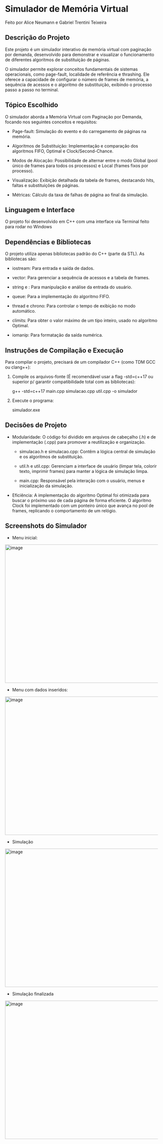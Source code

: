 # Simulador de Memória Virtual

Feito por Alice Neumann e Gabriel Trentini Teixeira

## Descrição do Projeto

Este projeto é um simulador interativo de memória virtual com paginação por demanda, desenvolvido para demonstrar e visualizar o funcionamento de diferentes algoritmos de substituição de páginas.

O simulador permite explorar conceitos fundamentais de sistemas operacionais, como page-fault, localidade de referência e thrashing. Ele oferece a capacidade de configurar o número de frames de memória, a sequência de acessos e o algoritmo de substituição, exibindo o processo passo a passo no terminal.

## Tópico Escolhido

O simulador aborda a Memória Virtual com Paginação por Demanda, focando nos seguintes conceitos e requisitos:

- Page-fault: Simulação do evento e do carregamento de páginas na memória.

- Algoritmos de Substituição: Implementação e comparação dos algoritmos FIFO, Optimal e Clock/Second-Chance.

- Modos de Alocação: Possibilidade de alternar entre o modo Global (pool único de frames para todos os processos) e Local (frames fixos por processo).

- Visualização: Exibição detalhada da tabela de frames, destacando hits, faltas e substituições de páginas.

- Métricas: Cálculo da taxa de falhas de página ao final da simulação.

## Linguagem e Interface

O projeto foi desenvolvido em C++ com uma interface via Terminal feito para rodar no Windows

## Dependências e Bibliotecas

O projeto utiliza apenas bibliotecas padrão do C++ (parte da STL). As bibliotecas são:

- iostream: Para entrada e saída de dados.

- vector: Para gerenciar a sequência de acessos e a tabela de frames.

- string e <sstream>: Para manipulação e análise da entrada do usuário.

- queue: Para a implementação do algoritmo FIFO.

- thread e chrono: Para controlar o tempo de exibição no modo automático.

- climits: Para obter o valor máximo de um tipo inteiro, usado no algoritmo Optimal.

- iomanip: Para formatação da saída numérica.

## Instruções de Compilação e Execução

Para compilar o projeto, precisará de um compilador C++ (como TDM GCC ou clang++):

1. Compile os arquivos-fonte (É recomendável usar a flag -std=c++17 ou superior p/ garantir compatibilidade total com as bibliotecas):

   g++ -std=c++17 main.cpp simulacao.cpp util.cpp -o simulador

3. Execute o programa:

   simulador.exe

## Decisões de Projeto

- Modularidade: O código foi dividido em arquivos de cabeçalho (.h) e de implementação (.cpp) para promover a reutilização e organização.

  - simulacao.h e simulacao.cpp: Contêm a lógica central de simulação e os algoritmos de substituição.

  - util.h e util.cpp: Gerenciam a interface de usuário (limpar tela, colorir texto, imprimir frames) para manter a lógica de simulação limpa.

  - main.cpp: Responsável pela interação com o usuário, menus e inicialização da simulação.

- Eficiência: A implementação do algoritmo Optimal foi otimizada para buscar o próximo uso de cada página de forma eficiente. O algoritmo Clock foi implementado com um ponteiro único que avança no pool de frames, replicando o comportamento de um relógio.

## Screenshots do Simulador

- Menu inicial:
<img width="743" height="456" alt="image" src="https://github.com/user-attachments/assets/70e54b5f-c089-46ac-9b8b-6c99eeb8b5b8" />

- Menu com dados inseridos:
<img width="743" height="456" alt="image" src="https://github.com/user-attachments/assets/b3a32ff4-e790-4e9d-8a8e-718b4c505229" />

- Simulação
<img width="743" height="456" alt="image" src="https://github.com/user-attachments/assets/0624c083-93b6-438a-8fb3-4150987848fa" />

- Simulação finalizada
<img width="743" height="456" alt="image" src="https://github.com/user-attachments/assets/b1d3cbc4-e515-490c-827f-cda68fb5a425" />

